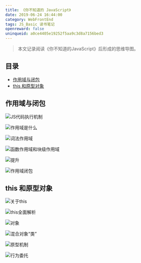 ```yaml
---
title: 《你不知道的 JavaScript》
date: 2019-06-24 16:44:00
category: WebFrontEnd
tags: JS_Basic 读书笔记
openreward: false
uninqueid: a0ce4405e19252f5aa9c3d8a7156bed3
---
```


> 本文记录阅读《你不知道的JavaScript》后形成的思维导图。

## 目录

<!-- toc -->

- [作用域与闭包](#作用域与闭包)
- [this 和原型对象](#this-和原型对象)

<!-- tocstop -->

## 作用域与闭包

![JS代码执行机制](./attachments/1.JS代码执行机制.png)

![作用域是什么](./attachments/2.作用域是什么.png)

![词法作用域](./attachments/3.词法作用域.png)

![函数作用域和块级作用域](./attachments/4.函数作用域和块级作用域.png)

![提升](./attachments/5.提升.png)

![作用域闭包](./attachments/6.作用域闭包.png)

## this 和原型对象

![关于this](./attachments/1.关于this.png)

![this全面解析](./attachments/2.this全面解析.png)

![对象](./attachments/3.对象.png)

![混合对象“类”](./attachments/4.混合对象“类”.png)

![原型机制](./attachments/5.原型机制.png)

![行为委托](./attachments/6.行为委托.png)
